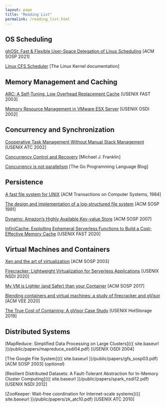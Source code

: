 ```yaml
---
layout: page
title: "Reading List"
permalink: /reading_list.html
---
```


## OS Scheduling

[ghOSt: Fast & Flexible User-Space Delegation of Linux Scheduling]() [ACM SOSP 2021]

[Linux CFS Scheduler](https://www.kernel.org/doc/html/latest/scheduler/sched-design-CFS.html) [The Linux Kernel documentation]



## Memory Management and Caching

[ARC: A Self-Tuning, Low Overhead Replacement Cache](https://www.usenix.org/conference/fast-03/arc-self-tuning-low-overhead-replacement-cache) [USENIX FAST 2003]

[Memory Resource Management in VMware ESX Server](https://dl.acm.org/doi/10.1145/844128.844146) [USENIX OSDI 2002]



## Concurrency and Synchronization

[Cooperative Task Management Without Manual Stack Management](https://www.usenix.org/conference/2002-usenix-annual-technical-conference/cooperative-task-management-without-manual-stack) [USENIX ATC 2002]

[Concurrency Control and Recovery]() [Michael J. Franklin]

[Concurrency is not parallelism](https://go.dev/blog/waza-talk) [The Go Programming Language Blog]



## Persistence

[A fast file system for UNIX](https://dl.acm.org/doi/10.1145/989.990) [ACM Transactions on Computer Systems, 1984]

[The design and implementation of a log-structured file system](https://dl.acm.org/doi/10.1145/121132.121137) [ACM SOSP 1991]

[Dynamo: Amazon’s Highly Available Key-value Store](https://dl.acm.org/doi/10.1145/1323293.1294281) [ACM SOSP 2007]

[InfiniCache: Exploiting Ephemeral Serverless Functions to Build a Cost-Effective Memory Cache](https://www.usenix.org/conference/fast20/presentation/wang-ao) [USENIX FAST 2020]



## Virtual Machines and Containers

[Xen and the art of virtualization](https://dl.acm.org/doi/10.1145/945445.945462) [ACM SOSP 2003]

[Firecracker: Lightweight Virtualization for Serverless Applications](https://www.usenix.org/conference/nsdi20/presentation/agache) [USENIX NSDI 2020]

[My VM is Lighter (and Safer) than your Container](https://dl.acm.org/doi/10.1145/3132747.3132763) [ACM SOSP 2017]

[Blending containers and virtual machines: a study of firecracker and gVisor](https://dl.acm.org/doi/10.1145/3381052.3381315) [ACM VEE 2020]

[The True Cost of Containing: A gVisor Case Study](https://www.usenix.org/conference/hotcloud19/presentation/young) [USENIX HotStorage 2019]



## Distributed Systems

[MapReduce: Simplified Data Processing on Large Clusters]({{ site.baseurl }}/public/papers/mapreduce_osdi04.pdf) [USENIX OSDI 2004]

[The Google File System]({{ site.baseurl }}/public/papers/gfs_sosp03.pdf) [ACM SOSP 2003] (*optional*)

[Resilient Distributed Datasets: A Fault-Tolerant Abstraction for In-Memory Cluster Computing]({{ site.baseurl }}/public/papers/spark_nsdi12.pdf) [USENIX NSDI 2012]

[ZooKeeper: Wait-free coordination for Internet-scale systems]({{ site.baseurl }}/public/papers/zk_atc10.pdf) [USENIX ATC 2010] 


